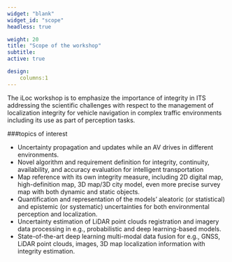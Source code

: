 ```yaml
---
widget: "blank"
widget_id: "scope"
headless: true

weight: 20
title: "Scope of the workshop"
subtitle:
active: true

design:
    columns:1
---
```

The iLoc workshop is to emphasize the importance of integrity in ITS addressing the scientific challenges with respect to the management of localization integrity for vehicle navigation in complex traffic environments including its use as part of perception tasks.

###topics of interest
- Uncertainty propagation and updates while an AV drives in different environments.
- Novel algorithm and requirement definition for integrity, continuity, availability, and accuracy evaluation for intelligent transportation
- Map reference with its own integrity measure, including 2D digital map, high-definition map, 3D map/3D city model, even more precise survey map with both dynamic and static objects.
- Quantification and representation of the models’ aleatoric (or statistical) and epistemic (or systematic) uncertainties for both environmental perception and localization.
- Uncertainty estimation of LiDAR point clouds registration and imagery data processing in e.g., probabilistic and deep learning-based models.
- State-of-the-art deep learning multi-modal data fusion for e.g., GNSS, LiDAR point clouds, images, 3D map localization information with integrity estimation.